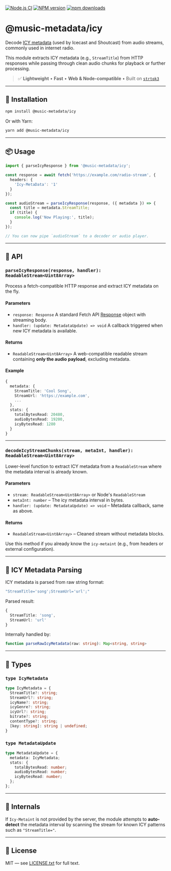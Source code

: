 [![Node.js CI](https://github.com/Borewit/music-metadata-icy/actions/workflows/nodejs-ci.yml/badge.svg)](https://github.com/Borewit/music-metadata-icy/actions/workflows/nodejs-ci.yml)
[![NPM version](https://img.shields.io/npm/v/@music-metadata%2Ficy.svg)](https://npmjs.org/package/@music-metadata/icy)
[![npm downloads](http://img.shields.io/npm/dm/@music-metadata%2Ficy.svg)](https://npmcharts.com/compare/@music-metadata%2Ficy?start=365)

# @music-metadata/icy

Decode [ICY metadata](https://en.wikipedia.org/wiki/SHOUTcast#Metadata) (used by Icecast and Shoutcast) from audio streams, commonly used in internet radio.

This module extracts ICY metadata (e.g., `StreamTitle`) from HTTP responses while passing through clean audio chunks for playback or further processing.

> ✅ **Lightweight** • **Fast** • **Web & Node-compatible** • Built on [`strtok3`](https://github.com/Borewit/strtok3)

---

## 🚀 Installation

```bash
npm install @music-metadata/icy
```

Or with Yarn:

```bash
yarn add @music-metadata/icy
```

---

## 📦 Usage

```ts
import { parseIcyResponse } from '@music-metadata/icy';

const response = await fetch('https://example.com/radio-stream', {
  headers: {
    'Icy-MetaData': '1'
  }
});

const audioStream = parseIcyResponse(response, ({ metadata }) => {
  const title = metadata.StreamTitle;
  if (title) {
    console.log('Now Playing:', title);
  }
});

// You can now pipe `audioStream` to a decoder or audio player.
```

---

## 🧠 API

### `parseIcyResponse(response, handler): ReadableStream<Uint8Array>`

Process a fetch-compatible HTTP response and extract ICY metadata on the fly.

#### Parameters

* `response: Response`
  A standard Fetch API [Response](https://developer.mozilla.org/en-US/docs/Web/API/Response) object with streaming body.
* `handler: (update: MetadataUpdate) => void`
  A callback triggered when new ICY metadata is available.

#### Returns

* `ReadableStream<Uint8Array>`
  A web-compatible readable stream containing **only the audio payload**, excluding metadata.

#### Example

```ts
{
  metadata: {
    StreamTitle: 'Cool Song',
    StreamUrl: 'https://example.com',
    ...
  },
  stats: {
    totalBytesRead: 20480,
    audioBytesRead: 19200,
    icyBytesRead: 1280
  }
}
```

---

### `decodeIcyStreamChunks(stream, metaInt, handler): ReadableStream<Uint8Array>`

Lower-level function to extract ICY metadata from a `ReadableStream` where the metadata interval is already known.

#### Parameters

* `stream: ReadableStream<Uint8Array>` or Node's `ReadableStream`
* `metaInt: number` – The icy metadata interval in bytes.
* `handler: (update: MetadataUpdate) => void` – Metadata callback, same as above.

#### Returns

* `ReadableStream<Uint8Array>` – Cleaned stream without metadata blocks.

Use this method if you already know the `icy-metaint` (e.g., from headers or external configuration).

---

## 🧺 ICY Metadata Parsing

ICY metadata is parsed from raw string format:

```ts
"StreamTitle='song';StreamUrl='url';"
```

Parsed result:

```ts
{
  StreamTitle: 'song',
  StreamUrl: 'url'
}
```

Internally handled by:

```ts
function parseRawIcyMetadata(raw: string): Map<string, string>
```

---

## 📜 Types

### `type IcyMetadata`

```ts
type IcyMetadata = {
  StreamTitle?: string;
  StreamUrl?: string;
  icyName?: string;
  icyGenre?: string;
  icyUrl?: string;
  bitrate?: string;
  contentType?: string;
  [key: string]: string | undefined;
}
```

### `type MetadataUpdate`

```ts
type MetadataUpdate = {
  metadata: IcyMetadata;
  stats: {
    totalBytesRead: number;
    audioBytesRead: number;
    icyBytesRead: number;
  };
};
```

---

## 🧱 Internals

If `Icy-Metaint` is not provided by the server, the module attempts to **auto-detect** the metadata interval by scanning the stream for known ICY patterns such as `"StreamTitle="`.

---

## 📄 License

MIT — see [LICENSE.txt](LICENSE.txt) for full text.
